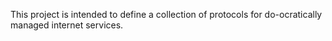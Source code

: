 This project is intended to define a collection of protocols for do-ocratically managed internet services.
